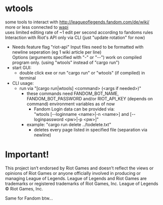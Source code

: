 # wtools
some tools to interact with http://leagueoflegends.fandom.com/de/wiki/  
more or less connected to [wapi](https://github.com/FabianLars/wapi)  
uses limited editing rate of ~1 edit per second according to fandoms rules  
Interaction with Riot's API only via CLI (just "update rotation" for now)  
* Needs feature flag "riot-api"
Input files need to be formatted with newline seperation (eg 1 wiki article per line)  
Options (arguments specified with "-" or "--") work on compiled program only. (using "wtools" instead of "cargo run")
* start GUI:
  * double click exe or run "cargo run" or "wtools" (if compiled) in terminal
* CLI usage:
  * run via "[cargo run|wtools] \<command\> (\<args if needed\>)" 
    * these commands need FANDOM_BOT_NAME, FANDOM_BOT_PASSWORD and/or RIOT_API_KEY (depends on command) environment variables as of now  
      * Fandom Login data can be provided via:  
        "wtools [--loginname \<name\>|-n \<name\>] and [--loginpassword \<pw\>|-p \<pw\>]"
    * example: "cargo run delete ../todelete.txt"
      * deletes every page listed in specified file (separation via newline)
  
  
  
# Important!
This project isn’t endorsed by Riot Games and doesn’t reflect the views or opinions of Riot Games
or anyone officially involved in producing or managing League of Legends. League of Legends and Riot Games are
trademarks or registered trademarks of Riot Games, Inc. League of Legends © Riot Games, Inc.  
  
Same for Fandom btw...
